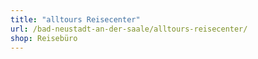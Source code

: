 ```yaml
---
title: "alltours Reisecenter"
url: /bad-neustadt-an-der-saale/alltours-reisecenter/
shop: Reisebüro
---
```

